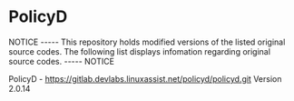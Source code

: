 PolicyD
=======
NOTICE ----- This repository holds modified versions of the listed original source codes. The following list displays infomation regarding original source codes. ----- NOTICE

PolicyD   - https://gitlab.devlabs.linuxassist.net/policyd/policyd.git       Version 2.0.14

